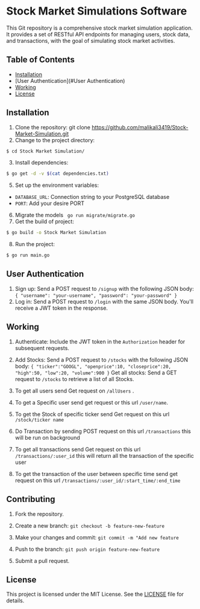 # Stock Market Simulations Software

This Git repository is a comprehensive stock market simulation application. It provides a set of RESTful API endpoints for managing users, stock data, and transactions, with the goal of simulating stock market activities.

## Table of Contents

- [Installation](#installation)
- [User Authentication](#User Authentication)
- [Working](#Working)
- [License](#license)

## Installation


1. Clone the repository: git clone https://github.com/malikali3419/Stock-Market-Simulation.git
2. Change to the project directory:
```bash
$ cd Stock Market Simulation/
````
3. Install dependencies:
```bash
$ go get -d -v $(cat dependencies.txt)
```
5. Set up the environment variables:
- `DATABASE_URL`: Connection string to your PostgreSQL database
- `PORT`: Add your desire PORT
6. Migrate the models ``` go run migrate/migrate.go```
7. Get the build of project:
```bash
$ go build -o Stock Market Simulation
```
8. Run the project:
```bash
$ go run main.go
```
## User Authentication

1. Sign up: Send a POST request to `/signup` with the following JSON body:
   `{
   "username": "your-username",
   "password": "your-password"
   }`
2. Log in: Send a POST request to `/login` with the same JSON body. You'll receive a JWT token in the response.
## Working

1. Authenticate: Include the JWT token in the `Authorization` header for subsequent requests.

2. Add Stocks: Send a POST request to `/stocks` with the following JSON body:
   `{
   "ticker":"GOOGL",
   "openprice":10,
   "closeprice":20,
   "high":50,
   "low":20,
   "volume":900
   }`
   Get all stocks: Send a GET request to `/stocks` to retrieve a list of all Stocks.

4. To get all users send Get request on `/allUsers` .
5. To get a Specific user send get request or this url `/user/name`. 
6. To get the Stock of specific ticker send Get request on this url `/stock/ticker name`
7. Do Transaction by sending POST request on this url `/transactions` this will be run on background
8. To get all transactions send Get request on this url `/transactions/:user_id` this will return all the transaction of the specific user
9. To get the transaction of the user between specific time send get request on this url `/transactions/:user_id/:start_time/:end_time`

## Contributing

1. Fork the repository.

2. Create a new branch: `git checkout -b feature-new-feature`
3. Make your changes and commit: `git commit -m "Add new feature`
4. Push to the branch: `git push origin feature-new-feature`
5. Submit a pull request.

## License

This project is licensed under the MIT License. See the [LICENSE](LICENSE) file for details.